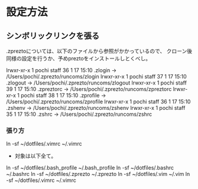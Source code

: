 # 設定方法

## シンボリックリンクを張る

.zpreztoについては、以下のファイルから参照がかかっているので、
クローン後同様の設定を行うか、予めpreztoをインストールしとくべし。

lrwxr-xr-x    1 pochi  staff     36  1 17 15:10 .zlogin -> /Users/pochi/.zprezto/runcoms/zlogin
lrwxr-xr-x    1 pochi  staff     37  1 17 15:10 .zlogout -> /Users/pochi/.zprezto/runcoms/zlogout
lrwxr-xr-x    1 pochi  staff     39  1 17 15:10 .zpreztorc -> /Users/pochi/.zprezto/runcoms/zpreztorc
lrwxr-xr-x    1 pochi  staff     38  1 17 15:10 .zprofile -> /Users/pochi/.zprezto/runcoms/zprofile
lrwxr-xr-x    1 pochi  staff     36  1 17 15:10 .zshenv -> /Users/pochi/.zprezto/runcoms/zshenv
lrwxr-xr-x    1 pochi  staff     35  1 17 15:10 .zshrc -> /Users/pochi/.zprezto/runcoms/zshrc

### 張り方

ln -sf ~/dotfiles/.vimrc ~/.vimrc

- 対象は以下全て。

ln -sf ~/dotfiles/.bash_profile ~/.bash_profile
ln -sf ~/dotfiles/.bashrc ~/.bashrc
ln -sf ~/dotfiles/.zprezto ~/.zprezto
ln -sf ~/dotfiles/.vim ~/.vim
ln -sf ~/dotfiles/.vimrc ~/.vimrc
